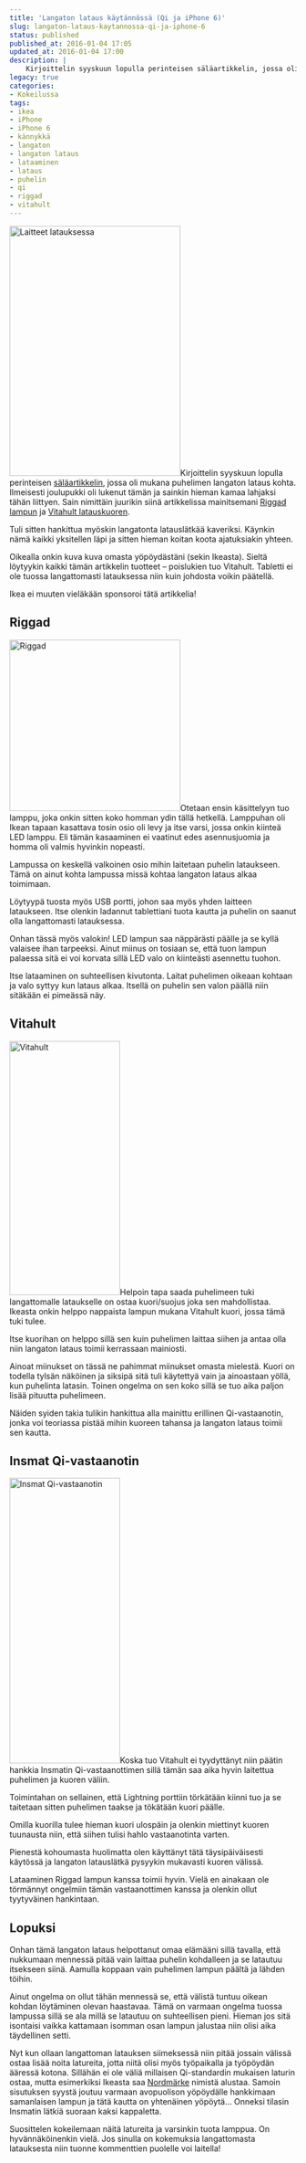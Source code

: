 ```yaml
---
title: 'Langaton lataus käytännössä (Qi ja iPhone 6)'
slug: langaton-lataus-kaytannossa-qi-ja-iphone-6
status: published
published_at: 2016-01-04 17:05
updated_at: 2016-01-04 17:00
description: |
    Kirjoittelin syyskuun lopulla perinteisen säläartikkelin, jossa oli mukana puhelimen langaton lataus kohta. Kirjoittelenkin hieman kokemuksiani tästä.
legacy: true
categories:
- Kokeilussa
tags:
- ikea
- iPhone
- iPhone 6
- kännykkä
- langaton
- langaton lataus
- lataaminen
- lataus
- puhelin
- qi
- riggad
- vitahult
---
```


<p><a href="https://cdn.markokaartinen.net/uploads/2015/12/IMG_9638.jpg" rel="attachment wp-att-6150"><img loading="lazy" decoding="async" class="alignright wp-image-6150" src="https://cdn.markokaartinen.net/uploads/2015/12/IMG_9638-400x584.jpg" alt="Laitteet latauksessa" width="300" height="438" /></a>Kirjoittelin syyskuun lopulla perinteisen <a href="https://markokaartinen.net/langatonta-latausta-ikeasta-kuulokkeita-ja-muuta-mukavaa/">säläartikkelin</a>, jossa oli mukana puhelimen langaton lataus kohta. Ilmeisesti joulupukki oli lukenut tämän ja sainkin hieman kamaa lahjaksi tähän liittyen. Sain nimittäin juurikin siinä artikkelissa mainitsemani <a href="http://www.ikea.com/fi/fi/catalog/products/40280678/" target="_blank">Riggad lampun</a> ja <a href="http://www.ikea.com/fi/fi/catalog/products/10314000/" target="_blank">Vitahult latauskuoren</a>.</p>
<p>Tuli sitten hankittua myöskin langatonta latauslätkää kaveriksi. Käynkin nämä kaikki yksitellen läpi ja sitten hieman koitan koota ajatuksiakin yhteen.</p>
<p>Oikealla onkin kuva kuva omasta yöpöydästäni (sekin Ikeasta). Sieltä löytyykin kaikki tämän artikkelin tuotteet &#8211; poislukien tuo Vitahult. Tabletti ei ole tuossa langattomasti latauksessa niin kuin johdosta voikin päätellä.</p>
<p>Ikea ei muuten vieläkään sponsoroi tätä artikkelia!</p>
<h2>Riggad</h2>
<p><a href="https://cdn.markokaartinen.net/uploads/2015/09/riggad-tyovalaisin-langaton-laturi__0314514_PE514214_S4.jpg" rel="attachment wp-att-5792"><img loading="lazy" decoding="async" class="alignright wp-image-5792" src="https://cdn.markokaartinen.net/uploads/2015/09/riggad-tyovalaisin-langaton-laturi__0314514_PE514214_S4-400x400.jpg" alt="Riggad" width="300" height="300" /></a>Otetaan ensin käsittelyyn tuo lamppu, joka onkin sitten koko homman ydin tällä hetkellä. Lamppuhan oli Ikean tapaan kasattava tosin osio oli levy ja itse varsi, jossa onkin kiinteä LED lamppu. Eli tämän kasaaminen ei vaatinut edes asennusjuomia ja homma oli valmis hyvinkin nopeasti.</p>
<p>Lampussa on keskellä valkoinen osio mihin laitetaan puhelin lataukseen. Tämä on ainut kohta lampussa missä kohtaa langaton lataus alkaa toimimaan.</p>
<p>Löytyypä tuosta myös USB portti, johon saa myös yhden laitteen lataukseen. Itse olenkin ladannut tablettiani tuota kautta ja puhelin on saanut olla langattomasti latauksessa.</p>
<p>Onhan tässä myös valokin! LED lampun saa näppärästi päälle ja se kyllä valaisee ihan tarpeeksi. Ainut miinus on tosiaan se, että tuon lampun palaessa sitä ei voi korvata sillä LED valo on kiinteästi asennettu tuohon.</p>
<p>Itse lataaminen on suhteellisen kivutonta. Laitat puhelimen oikeaan kohtaan ja valo syttyy kun lataus alkaa. Itsellä on puhelin sen valon päällä niin sitäkään ei pimeässä näy.</p>
<h2>Vitahult</h2>
<p><a href="https://cdn.markokaartinen.net/uploads/2016/01/vitahult-latauskuori-i-__0377317_PE554257_S4-e1451905305751.jpg" rel="attachment wp-att-6153"><img loading="lazy" decoding="async" class="alignright size-full wp-image-6153" src="https://cdn.markokaartinen.net/uploads/2016/01/vitahult-latauskuori-i-__0377317_PE554257_S4-e1451905305751.jpg" alt="Vitahult" width="194" height="445" /></a>Helpoin tapa saada puhelimeen tuki langattomalle lataukselle on ostaa kuori/suojus joka sen mahdollistaa. Ikeasta onkin helppo nappaista lampun mukana Vitahult kuori, jossa tämä tuki tulee.</p>
<p>Itse kuorihan on helppo sillä sen kuin puhelimen laittaa siihen ja antaa olla niin langaton lataus toimii kerrassaan mainiosti.</p>
<p>Ainoat miinukset on tässä ne pahimmat miinukset omasta mielestä. Kuori on todella tylsän näköinen ja siksipä sitä tuli käytettyä vain ja ainoastaan yöllä, kun puhelinta latasin. Toinen ongelma on sen koko sillä se tuo aika paljon lisää pituutta puhelimeen.</p>
<p>Näiden syiden takia tulikin hankittua alla mainittu erillinen Qi-vastaanotin, jonka voi teoriassa pistää mihin kuoreen tahansa ja langaton lataus toimii sen kautta.</p>
<h2>Insmat Qi-vastaanotin</h2>
<p><a href="https://cdn.markokaartinen.net/uploads/2016/01/800x600_513012_500-1050a-1.jpg" rel="attachment wp-att-6156"><img loading="lazy" decoding="async" class="alignright wp-image-6156" src="https://cdn.markokaartinen.net/uploads/2016/01/800x600_513012_500-1050a-1.jpg" alt="Insmat Qi-vastaanotin" width="194" height="500" /></a>Koska tuo Vitahult ei tyydyttänyt niin päätin hankkia Insmatin Qi-vastaanottimen sillä tämän saa aika hyvin laitettua puhelimen ja kuoren väliin.</p>
<p>Toimintahan on sellainen, että Lightning porttiin törkätään kiinni tuo ja se taitetaan sitten puhelimen taakse ja tökätään kuori päälle.</p>
<p>Omilla kuorilla tulee hieman kuori ulospäin ja olenkin miettinyt kuoren tuunausta niin, että siihen tulisi hahlo vastaanotinta varten.</p>
<p>Pienestä kohoumasta huolimatta olen käyttänyt tätä täysipäiväisesti käytössä ja langaton latauslätkä pysyykin mukavasti kuoren välissä.</p>
<p>Lataaminen Riggad lampun kanssa toimii hyvin. Vielä en ainakaan ole törmännyt ongelmiin tämän vastaanottimen kanssa ja olenkin ollut tyytyväinen hankintaan.</p>
<h2>Lopuksi</h2>
<p>Onhan tämä langaton lataus helpottanut omaa elämääni sillä tavalla, että nukkumaan mennessä pitää vain laittaa puhelin kohdalleen ja se latautuu itsekseen siinä. Aamulla koppaan vain puhelimen lampun päältä ja lähden töihin.</p>
<p>Ainut ongelma on ollut tähän mennessä se, että välistä tuntuu oikean kohdan löytäminen olevan haastavaa. Tämä on varmaan ongelma tuossa lampussa sillä se ala millä se latautuu on suhteellisen pieni. Hieman jos sitä isontaisi vaikka kattamaan isomman osan lampun jalustaa niin olisi aika täydellinen setti.</p>
<p>Nyt kun ollaan langattoman latauksen siimeksessä niin pitää jossain välissä ostaa lisää noita latureita, jotta niitä olisi myös työpaikalla ja työpöydän ääressä kotona. Sillähän ei ole väliä millaisen Qi-standardin mukaisen laturin ostaa, mutta esimerkiksi Ikeasta saa <a href="http://www.ikea.com/fi/fi/catalog/products/40289792/" target="_blank">Nordmärke</a> nimistä alustaa. Samoin sisutuksen syystä joutuu varmaan avopuolison yöpöydälle hankkimaan samanlaisen lampun ja tätä kautta on yhtenäinen yöpöytä&#8230; Onneksi tilasin Insmatin lätkiä suoraan kaksi kappaletta.</p>
<p>Suosittelen kokeilemaan näitä latureita ja varsinkin tuota lamppua. On hyvännäköinenkin vielä. Jos sinulla on kokemuksia langattomasta latauksesta niin tuonne kommenttien puolelle voi laitella!</p>